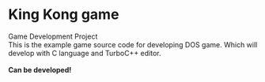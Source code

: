 # King Kong game
<div>Game Development Project</div>
This is the example game source code for developing DOS game. Which will develop with  C language and TurboC++ editor. <br><br>
<b>Can be developed!<b>
